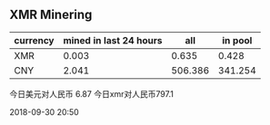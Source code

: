 ## XMR Minering

|currency|mined in last 24 hours|all|in pool|
|---|---|---|---|
|XMR|0.003|0.635|0.428|
|CNY|2.041|506.386|341.254|

今日美元对人民币 6.87	今日xmr对人民币797.1


2018-09-30 20:50